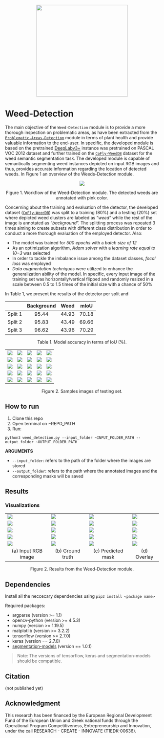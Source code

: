 <p align="center">
<img src="https://user-images.githubusercontent.com/77329407/105342573-3040e900-5be9-11eb-92df-7c09392b1e0c.png" width="300" />

# Weed-Detection
  
The main objective of the ```Weed-Detection``` module is to provide a more thorough inspection on problematic areas, as have been extracted from the [```Problematic-Areas-Detection```](https://github.com/CoFly-Project/Problematic-Areas-Detection) module in terms of plant health and provide valuable information to the end-user. In specific, the developed module is based on the pretrained [DeepLabv3+](https://github.com/qubvel/segmentation_models) instance was pretrained on PASCAL VOC 2012 dataset and further trained on the  [```CoFly-WeedDB```](https://github.com/CoFly-Project/CoFly-WeedDB) dataset for the weed semantic segmentation task. The developed module is capable of semantically segmenting weed instances depicted on input RGB images and thus, provides accurate information regarding the location of detected weeds. In Figure 1 an overview of the Weeds-Detection module.
  
<p align="center">
<img src="https://user-images.githubusercontent.com/80779522/149305858-3b9a42d4-9e88-4351-a160-c6a61ff8fe55.png"/>
<figcaption align = "center"><p align="center">
  Figure 1. Workflow of the Weed-Detection module. The detected weeds are annotated with pink color.
    </figcaption>
  
Concerning about the training and evaluation of the detector, the developed dataset ([```CoFly-WeedDB```](https://github.com/CoFly-Project/CoFly-WeedDB)) was split to a training (80%) and a testing (20%) set where depicted weed clusters are labeled as “*weed*” while the rest of the image is annotated as “*background*”. The splitting process was repeated 3 times aiming to create subsets with different class distribution in order to conduct a more thorough evaluation of the employed detector. Also:
* The model was trained for *500 epochs* with a *batch size of 12*
* As an optimization algorithm, *Adam solver* with a *learning rate equal to 10−3* was selected
* In order to tackle the imbalance issue among the dataset classes, *focal loss* was employed
* *Data augmentation techniques* were utilized to enhance the generalization ability of the model. In specific, every input image of the training set was horizontally/vertical flipped and randomly resized in a scale between 0.5 to 1.5 times of the initial size with a chance of 50%
  
In Table 1, we present the results of the detector per split and 
  
<div align="center">
  
|      |Background|Weed| mIoU
| :---:  | :---: | :---: | :---: | 
Split 1|95.44|44.93|70.18
Split 2|95.83|43.49|69.66
Split 3|96.62|43.96|70.29
<figcaption align = "center"><p align="center">Table 1. Model accuracy in terms of IoU (%).</figcaption>
</figure>
</div>

<!-- ![ID_00048_UAV_dji phantom 4 pro hawk 1_ Lat=39 54212427861807,Lon=22 64442951302024,Alt=4 900000095367432 _DATE_03_07_2019_14_38_56](https://user-images.githubusercontent.com/80779522/149367634-127c1619-c594-4dc6-9746-4cb5d45a68fb.png)
![ID_00049_UAV_dji phantom 4 pro hawk 1_ Lat=39 54212238368247,Lon=22 644427100249906,Alt=4 900000095367432 _DATE_03_07_2019_14_38_57](https://user-images.githubusercontent.com/80779522/149367641-98c69eea-c961-4133-b668-41d4c097cbea.png)
![ID_00052_UAV_dji phantom 4 pro hawk 1_ Lat=39 54211477371615,Lon=22 644417506003943,Alt=4 900000095367432 _DATE_03_07_2019_14_38_59](https://user-images.githubusercontent.com/80779522/149367645-ad9045b1-db9d-42ed-8c7d-0b492ca084f4.png)
![ID_00053_UAV_dji phantom 4 pro hawk 1_ Lat=39 542112844908914,Lon=22 64441509154499,Alt=4 900000095367432 _DATE_03_07_2019_14_39_00](https://user-images.githubusercontent.com/80779522/149367648-28d000f3-c047-4eeb-ba65-ea317601bf64.png)
![ID_00056_UAV_dji phantom 4 pro hawk 1_ Lat=39 54203384270712,Lon=22 6443173135562,Alt=4 900000095367432 _DATE_03_07_2019_14_39_01](https://user-images.githubusercontent.com/80779522/149367650-fef3be86-04e5-468b-bed2-f6f153f5917c.png)
![ID_00057_UAV_dji phantom 4 pro hawk 1_ Lat=39 542029925582796,Lon=22 644312197750764,Alt=4 900000095367432 _DATE_03_07_2019_14_39_02](https://user-images.githubusercontent.com/80779522/149367653-88f1d43d-612b-4bc6-9b3f-edd7ac3fd964.png)
![ID_00058_UAV_dji phantom 4 pro hawk 1_ Lat=39 54202799708822,Lon=22 644309643225288,Alt=4 900000095367432 _DATE_03_07_2019_14_39_04](https://user-images.githubusercontent.com/80779522/149367656-4ac2613e-886f-4e26-94b0-c97dacce08a8.png)
![ID_00061_UAV_dji phantom 4 pro hawk 1_ Lat=39 54190261857315,Lon=22 64415333458149,Alt=5 0 _DATE_03_07_2019_14_39_11](https://user-images.githubusercontent.com/80779522/149367661-113c38f2-5077-4c78-b68f-e03d6ac33a0d.png)
![ID_00068_UAV_dji phantom 4 pro hawk 1_ Lat=39 541760147284556,Lon=22 643725690503484,Alt=4 900000095367432 _DATE_03_07_2019_14_39_28](https://user-images.githubusercontent.com/80779522/149367672-8da26015-0414-4430-8c43-d9b8b793193e.png)
![ID_00074_UAV_dji phantom 4 pro hawk 1_ Lat=39 54193593867384,Lon=22 643553973830834,Alt=4 900000095367432 _DATE_03_07_2019_14_39_31](https://user-images.githubusercontent.com/80779522/149367696-b949e1d0-77a2-43e4-995a-aafafb3b3bd9.png)
![ID_00082_UAV_dji phantom 4 pro hawk 1_ Lat=39 541931324836035,Lon=22 644130139884748,Alt=4 900000095367432 _DATE_03_07_2019_14_39_50](https://user-images.githubusercontent.com/80779522/149367714-a3abebef-11ea-4091-a004-4bb3205f673c.png)
![ID_00083_UAV_dji phantom 4 pro hawk 1_ Lat=39 541931332861004,Lon=22 644133585734583,Alt=4 900000095367432 _DATE_03_07_2019_14_39_52](https://user-images.githubusercontent.com/80779522/149367750-b149fed8-9322-44cd-a8bc-e2f15a2d53d1.png)
![ID_00086_UAV_dji phantom 4 pro hawk 1_ Lat=39 541931373298524,Lon=22 644143932704814,Alt=4 900000095367432 _DATE_03_07_2019_14_39_58](https://user-images.githubusercontent.com/80779522/149367779-b0e4fe8e-97c3-44bb-9542-84f494515aa4.png)
![ID_00088_UAV_dji phantom 4 pro hawk 1_ Lat=39 54193316161664,Lon=22 644220651922506,Alt=4 800000190734863 _DATE_03_07_2019_14_39_59](https://user-images.githubusercontent.com/80779522/149367808-4a3fea08-3c6c-458a-8168-9640b02bf147.png)
![ID_00091_UAV_dji phantom 4 pro hawk 1_ Lat=39 54193035860856,Lon=22 644614169849085,Alt=4 900000095367432 _DATE_03_07_2019_14_40_00](https://user-images.githubusercontent.com/80779522/149367845-f1e8a6fa-2fbd-453f-8215-f5a6a2008b6d.png)
![ID_00096_UAV_dji phantom 4 pro hawk 1_ Lat=39 54193248783165,Lon=22 644830630289068,Alt=4 900000095367432 _DATE_03_07_2019_14_40_10](https://user-images.githubusercontent.com/80779522/149367875-9e8703cc-9372-4611-a09c-db265a5c11b5.png)
![ID_00097_UAV_dji phantom 4 pro hawk 1_ Lat=39 54193245666975,Lon=22 644834155659538,Alt=5 0 _DATE_03_07_2019_14_40_11](https://user-images.githubusercontent.com/80779522/149367916-d84e7154-4f8f-4d2d-a9e3-be135ab52c33.png)
![ID_00106_UAV_dji phantom 4 pro hawk 1_ Lat=39 541931716392135,Lon=22 645561071289258,Alt=4 900000095367432 _DATE_03_07_2019_14_40_29](https://user-images.githubusercontent.com/80779522/149367950-c665c92e-c255-4613-b872-7ce0e6ffafcb.png)
![ID_00110_UAV_dji phantom 4 pro hawk 1_ Lat=39 541930847402305,Lon=22 645747946119535,Alt=5 0 _DATE_03_07_2019_14_40_32](https://user-images.githubusercontent.com/80779522/149367976-d4cb0c4b-200a-4b74-969d-6a0b359ef1bd.png)
![ID_00111_UAV_dji phantom 4 pro hawk 1_ Lat=39 54193005334696,Lon=22 645817738398737,Alt=5 0 _DATE_03_07_2019_14_40_36](https://user-images.githubusercontent.com/80779522/149368013-bafb6c52-40a5-449f-b927-6a7690989736.png)
![ID_00115_UAV_dji phantom 4 pro hawk 1_ Lat=39 54193493669876,Lon=22 64617081087172,Alt=4 900000095367432 _DATE_03_07_2019_14_40_48](https://user-images.githubusercontent.com/80779522/149368041-3006c53c-d079-4a52-9ace-f9cd8a2fe869.png)
![ID_00116_UAV_dji phantom 4 pro hawk 1_ Lat=39 54193509084076,Lon=22 64617422028293,Alt=4 900000095367432 _DATE_03_07_2019_14_40_50](https://user-images.githubusercontent.com/80779522/149368060-254f77f0-d1be-49b6-9a9a-11d1f9932982.png)
![ID_00120_UAV_dji phantom 4 pro hawk 1_ Lat=39 54210226914222,Lon=22 646142643191187,Alt=5 0 _DATE_03_07_2019_14_40_58](https://user-images.githubusercontent.com/80779522/149368077-96aa3ba2-888a-4089-9691-3cbac1a7d998.png)
![ID_00129_UAV_dji phantom 4 pro hawk 1_ Lat=39 542102571277205,Lon=22 645483517538135,Alt=5 0 _DATE_03_07_2019_14_41_15](https://user-images.githubusercontent.com/80779522/149368112-1f54a46f-2614-4c88-8900-bf154c84db88.png)
![ID_00135_UAV_dji phantom 4 pro hawk 1_ Lat=39 5421032925867,Lon=22 64506277085889,Alt=5 0 _DATE_03_07_2019_14_41_27](https://user-images.githubusercontent.com/80779522/149368139-40c11601-1420-4d24-98ac-7ff103852e70.png)
![ID_00136_UAV_dji phantom 4 pro hawk 1_ Lat=39 54210393948282,Lon=22 644992056004764,Alt=5 0 _DATE_03_07_2019_14_41_27](https://user-images.githubusercontent.com/80779522/149368176-fcb4ab0a-8a7b-4f3d-b52d-de3763908763.png)
![ID_00138_UAV_dji phantom 4 pro hawk 1_ Lat=39 54210701481885,Lon=22 644849797228876,Alt=5 0 _DATE_03_07_2019_14_41_31](https://user-images.githubusercontent.com/80779522/149368210-7b6b3daa-954d-4307-97f8-1e8e8d4a6efa.png)
![ID_00142_UAV_dji phantom 4 pro hawk 1_ Lat=39 54210676625316,Lon=22 644570296231713,Alt=5 0 _DATE_03_07_2019_14_41_43](https://user-images.githubusercontent.com/80779522/149368238-7ed2ac39-c1ce-4e3a-8980-5c29ed0f1ca4.png)
![ID_00145_UAV_dji phantom 4 pro hawk 1_ Lat=39 54218646912881,Lon=22 644424401747415,Alt=5 0 _DATE_03_07_2019_14_41_49](https://user-images.githubusercontent.com/80779522/149368278-fb0590d0-4913-40dc-b0c9-7e0d79f82b7b.png)
![ID_00147_UAV_dji phantom 4 pro hawk 1_ Lat=39 54226945067451,Lon=22 64442726480141,Alt=5 0 _DATE_03_07_2019_14_41_54](https://user-images.githubusercontent.com/80779522/149368289-9e1e1e21-b680-4e63-8bff-c2c371e8c8ec.png)
![ID_00150_UAV_dji phantom 4 pro hawk 1_ Lat=39 54227810300132,Lon=22 644643009866716,Alt=4 900000095367432 _DATE_03_07_2019_14_41_58](https://user-images.githubusercontent.com/80779522/149368291-a1fe6d41-e6ad-48ab-a083-0e4648fb5aa4.png)
![ID_00151_UAV_dji phantom 4 pro hawk 1_ Lat=39 542278121761,Lon=22 644646552367792,Alt=4 900000095367432 _DATE_03_07_2019_14_41_58](https://user-images.githubusercontent.com/80779522/149368293-7b9f8afe-82aa-462c-81b5-2f383538095a.png)
![ID_00162_UAV_dji phantom 4 pro hawk 1_ Lat=39 5422813419113,Lon=22 645436838479792,Alt=5 0 _DATE_03_07_2019_14_42_23](https://user-images.githubusercontent.com/80779522/149368296-4a0a437e-63c4-4945-8d4f-a314b07e2ab8.png)
![ID_00168_UAV_dji phantom 4 pro hawk 1_ Lat=39 54230450578458,Lon=22 645749401931546,Alt=5 099999904632568 _DATE_03_07_2019_14_42_32](https://user-images.githubusercontent.com/80779522/149368297-a4d0fe75-e8ac-4c8d-ad56-9853cbc0269a.png)
![ID_00170_UAV_dji phantom 4 pro hawk 1_ Lat=39 54241457364314,Lon=22 645743751011544,Alt=5 0 _DATE_03_07_2019_14_42_37](https://user-images.githubusercontent.com/80779522/149368302-fdefcd7f-7690-4a86-a7e0-ee3af469f4cb.png)
![ID_00174_UAV_dji phantom 4 pro hawk 1_ Lat=39 54244811839094,Lon=22 64553941692437,Alt=4 900000095367432 _DATE_03_07_2019_14_42_46](https://user-images.githubusercontent.com/80779522/149368303-0106030a-8c85-4173-9606-529e23b2b159.png)
![ID_00177_UAV_dji phantom 4 pro hawk 1_ Lat=39 54244840442387,Lon=22 645332618430654,Alt=4 900000095367432 _DATE_03_07_2019_14_42_54](https://user-images.githubusercontent.com/80779522/149368308-f4f2166c-1cf5-4271-9952-a4f8fe806ba2.png)
![ID_00183_UAV_dji phantom 4 pro hawk 1_ Lat=39 542451006911875,Lon=22 644911984033477,Alt=4 900000095367432 _DATE_03_07_2019_14_43_02](https://user-images.githubusercontent.com/80779522/149368312-ff83edc1-65ac-495d-b496-654758173240.png)
![ID_00187_UAV_dji phantom 4 pro hawk 1_ Lat=39 54261113579653,Lon=22 64486757250199,Alt=5 0 _DATE_03_07_2019_14_43_12](https://user-images.githubusercontent.com/80779522/149368319-b924ee6c-0187-40f7-8edb-ec3ab197a32c.png) -->



<table class="center">
    <tr class="center">
    <td><img src= "https://user-images.githubusercontent.com/80779522/149367627-2c1f4e1b-3eeb-4a38-89db-a786460b1a95.png" align="center" /></td>
    <td><img src= "https://user-images.githubusercontent.com/80779522/149368361-3558e68c-b6ad-4b8f-8b2e-be15965b24c3.png" align="center" /></td>
    <td><img src= "https://user-images.githubusercontent.com/80779522/149368347-32a105db-569f-4a05-b2a6-8cf92225349f.png" align="center" /></td>
    <td><img src= "https://user-images.githubusercontent.com/80779522/149368342-7ca5a199-380e-4f8d-853e-f6e2bfeba267.png" align="center" /></td>  
    <td><img src= "https://user-images.githubusercontent.com/80779522/149368337-9877ccb8-cd25-4104-83c4-b85750c90ad2.png" align="center" /></td> 
      </tr>
    <tr class="center">
    <td><img src= "https://user-images.githubusercontent.com/80779522/149368332-57330c45-a921-44a9-a236-9564b7a73349.png" align="center" /></td>  
    <td><img src= "https://user-images.githubusercontent.com/80779522/149368329-515ae162-facd-4c30-8680-9f7eb3400fa5.png" align="center" /></td>
    <td><img src= "https://user-images.githubusercontent.com/80779522/149368327-c2ba3487-dd3b-4ed3-8b8e-ce531b6cc07e.png" align="center" /></td>  
    <td><img src= "https://user-images.githubusercontent.com/80779522/149368323-0787ee02-3d97-4e44-80af-3925967cbef7.png" align="center" /></td> 
    <td><img src= "https://user-images.githubusercontent.com/80779522/149368507-78f41e77-83bc-432b-8669-fee734d4fca2.png" align="center" /></td>
       </tr>
  <tr class="center">
    <td><img src= "https://user-images.githubusercontent.com/80779522/149368503-fc735baf-a0cb-44d2-bfaa-c2611c3a4ad9.png" align="center" /></td>
    <td><img src= "https://user-images.githubusercontent.com/80779522/149368501-9785bad9-26e8-4da5-8c28-e44889b7bda7.png" align="center" /></td>  
    <td><img src= "https://user-images.githubusercontent.com/80779522/149368496-0781dc80-90a2-46f4-ad95-8112e06c09a3.png" align="center" /></td> 
    <td><img src= "https://user-images.githubusercontent.com/80779522/149368485-3df0c3eb-851f-4efd-b4eb-453329862ac7.png" align="center" /></td>  
    <td><img src= "https://user-images.githubusercontent.com/80779522/149368453-f9592cf2-6e2b-4723-ae34-36f348bf76dd.png" align="center" /></td>
     </tr>
    <tr class="center">
    <td><img src= "https://user-images.githubusercontent.com/80779522/149368421-702f6094-fd7c-4074-a536-50ad98bcbd5a.png" align="center" /></td>  
    <td><img src= "https://user-images.githubusercontent.com/80779522/149368395-547bcb21-25fa-4eec-b567-0216619a6eb6.png" align="center" /></td> 
    <td><img src= "https://user-images.githubusercontent.com/80779522/149368681-af7005df-53c3-427c-a9fa-09340593e28f.png" align="center" /></td>
    <td><img src= "https://user-images.githubusercontent.com/80779522/149368645-0e7e1f9b-dc80-4a8e-9375-c79cd0d8d57a.png" align="center" /></td>
    <td><img src= "https://user-images.githubusercontent.com/80779522/149368615-27853822-deae-4954-a23d-b781c4559c17.png" align="center" /></td>  
       </tr>
    <tr class="center">
    <td><img src= "https://user-images.githubusercontent.com/80779522/149368586-54aadd7f-829a-4e43-a026-eb3d347fe332.png" align="center" /></td> 
    <td><img src= "https://user-images.githubusercontent.com/80779522/149368553-ce120276-1a30-486d-8d12-f1f337e72041.png" align="center" /></td>  
    <td><img src= "https://user-images.githubusercontent.com/80779522/149368519-ff0c6b1a-c18f-4a09-bb8a-ba24cb256f53.png" align="center" /></td>
    <td><img src= "https://user-images.githubusercontent.com/80779522/149368512-ba101685-6e8d-4ff1-b22c-2d2f77661aa0.png" align="center" /></td>  
    <td><img src= "https://user-images.githubusercontent.com/80779522/149368511-9d099def-cece-4b65-8acd-9784e52b33e9.png" align="center" /></td> 
   </tr>
   </table>
<figcaption align = "center"><p align="center">
  Figure 2. Samples images of testing set.
    </figcaption>  
  

  
  
## How to run
  
1. Clone this repo
2. Open terminal on ~REPO_PATH
3. Run:
```
python3 weed_detection.py --input_folder ~INPUT_FOLDER_PATH --output_folder ~OUTPUT_FOLDER_PATH
```
**ARGUMEΝTS**
  * ```--input_folder```:  refers to the path of the folder where the images are stored
  * ```--output_folder```: refers to the path where the annotated images and the corresponding masks will be saved

## Results
  
### Visualizations  
  <table class="center">
   <tr class="center">
    <td><img src= "https://user-images.githubusercontent.com/80779522/148941318-6922edc4-a11e-47f7-8feb-71659367fe80.png" align="center" /></td>
    <td><img src= "https://user-images.githubusercontent.com/80779522/149325086-f561b75f-51f2-4624-88fb-6649e9a740ac.png" align="center" /></td>
    <td><img src= "https://user-images.githubusercontent.com/80779522/149202187-d4f62556-a42a-4bf3-a601-826848c9b23c.png" align="center" /></td>  
    <td><img src= "https://user-images.githubusercontent.com/80779522/149201959-c48a2f4f-c074-4b09-a286-2d6dbf4a9276.png" align="center" /></td> 
   </tr>
    <tr class="center">
    <td><img src= "https://user-images.githubusercontent.com/80779522/149201791-2628f904-27fb-4a46-8bc4-6e88a4ad7e95.png" align="center" /></td>
    <td><img src= "https://user-images.githubusercontent.com/80779522/149324542-0752b92b-b1e8-4459-b656-0771a21b4753.png" align="center" /></td>
    <td><img src= "https://user-images.githubusercontent.com/80779522/149202191-0fccd089-e610-4271-9154-55444fe58279.png" align="center" /></td>  
    <td><img src= "https://user-images.githubusercontent.com/80779522/149202065-e13630bb-2a8e-4aaf-8832-2da1f079407e.png" align="center" /></td> 
   </tr> 
    <tr class="center">
    <td><img src= "https://user-images.githubusercontent.com/80779522/149202267-3c24a3dd-97d3-439b-b647-142bd64278a8.png" align="center" /></td>
    <td><img src= "https://user-images.githubusercontent.com/80779522/149324545-a39c8edd-3c8b-4298-9c8b-b17278270c7a.png" align="center" /></td>
    <td><img src= "https://user-images.githubusercontent.com/80779522/149202190-9fb88165-98e1-45e8-90f6-77e5c1ba55dd.png" align="center" /></td>  
    <td><img src= "https://user-images.githubusercontent.com/80779522/149202002-d49ab489-83a5-4ea7-98f0-90c9c7e7835b.png" align="center" /></td> 
   </tr>
    <tr class="center">
    <td><img src= "https://user-images.githubusercontent.com/80779522/149201857-eeb19a19-14e9-4dae-b3c6-0ed8886677a3.png" align="center" /></td>
    <td><img src= "https://user-images.githubusercontent.com/80779522/149324548-6b5a1ef2-cfd7-488b-8292-fd372453f015.png" align="center" /></td>
    <td><img src= "https://user-images.githubusercontent.com/80779522/149202195-9c0614c3-606d-402e-a84b-d389dbf35619.png" align="center" /></td>  
    <td><img src= "https://user-images.githubusercontent.com/80779522/149202098-b8eda456-4f4a-4ffa-ad88-8412dc38d47a.png" align="center" /></td> 
   </tr>
   <tr class="center">
    <td><img src= "https://user-images.githubusercontent.com/80779522/149201901-e90286db-6277-4220-b236-0587ff1ac385.png" align="center" /></td>
    <td><img src= "https://user-images.githubusercontent.com/80779522/149324538-eb4238c9-f20e-45ab-a843-5295e13de105.png" align="center" /></td>
    <td><img src= "https://user-images.githubusercontent.com/80779522/149202196-e54ae7a6-cc51-46f7-bc3e-7b38511b4dc3.png" align="center" /></td>  
    <td><img src= "https://user-images.githubusercontent.com/80779522/149202140-b268fc66-b533-4a92-a9d2-380baface177.png" align="center" /></td> 
   </tr> 
 
   <tr align="center">
    <td>(a) Input RGB image</td>
    <td>(b) Ground truth</td>
    <td>(c) Predicted mask</td>   
    <td>(d) Overlay</td>
  </tr>  
 </table>
 
  <figcaption align = "center"><p align="center">
  Figure 2. Results from the Weed-Detection module.
    </figcaption>

## Dependencies 
Install all the neccecary dependencies using ```pip3 install <package name>```

Required packages:
* argparse (version >= 1.1)
* opencv-python (version >= 4.5.3)
* numpy (version >= 1.19.5)
* matplotlib (version >= 3.2.2)
* tensorflow (version >= 2.7.0)
* keras (version == 2.7.0)
* [segmentation-models](https://github.com/qubvel/segmentation_models) (version == 1.0.1)

> Note: The versions of tensorflow, keras and segmentation-models should be compatible. 

## Citation
(not published yet)

## Acknowledgment
This research has been financed by the European Regional Development Fund of the European Union and Greek national funds through the Operational Program Competitiveness, Entrepreneurship and Innovation, under the call RESEARCH - CREATE - INNOVATE (T1EDK-00636).
